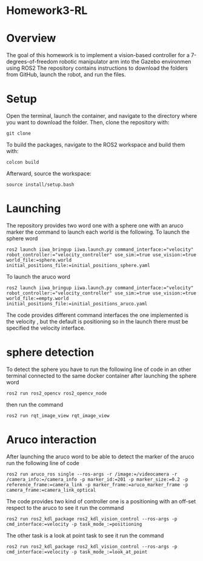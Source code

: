 # Homework3-RL
# Overview
The goal of this homework is to implement a vision-based controller for a 7-degrees-of-freedom robotic manipulator arm into the Gazebo environmen using ROS2 
The repository contains instructions to download the folders from GitHub, launch the robot, and run the files.
# Setup
Open the terminal, launch the container, and navigate to the directory where you want to download the folder. Then, clone the repository with:
```
git clone 
```
To build the packages, navigate to the ROS2 workspace and build them with:
```
colcon build 
```
Afterward, source the workspace:
```
source install/setup.bash
```
# Launching
The repository provides two word one with a sphere one with an aruco marker the command to launch each world is the following.
To launch the sphere word 
```
ros2 launch iiwa_bringup iiwa.launch.py command_interface:="velocity" robot_controller:="velocity_controller" use_sim:=true use_vision:=true world_file:=sphere.world initial_positions_file:=initial_positions_sphere.yaml
```
To launch the aruco word

```
ros2 launch iiwa_bringup iiwa.launch.py command_interface:="velocity" robot_controller:="velocity_controller" use_sim:=true use_vision:=true world_file:=empty.world initial_positions_file:=initial_positions_aruco.yaml
```
The code provides different command interfaces the one implemented is the velocity , but the default is positioning so in the launch there must be specified the velocity interface.


# sphere detection 
To detect the sphere you have to run the following line of code  in an other terminal connected to the same docker container after launching the sphere word

```
ros2 run ros2_opencv ros2_opencv_node 
```
then run the command 
```
ros2 run rqt_image_view rqt_image_view
```

# Aruco interaction 
 After launching the aruco word to be able to detect the marker of the aruco run the following line of code 
 
 ```
ros2 run aruco_ros single --ros-args -r /image:=/videocamera -r /camera_info:=/camera_info -p marker_id:=201 -p marker_size:=0.2 -p reference_frame:=camera_link -p marker_frame:=aruco_marker_frame -p camera_frame:=camera_link_optical
```
 The code provides two kind of controller one is a positioning with an off-set respect to the aruco to see it run the command


```
ros2 run ros2_kdl_package ros2_kdl_vision_control --ros-args -p cmd_interface:=velocity -p task_mode_:=positioning
```
 The other task is a look at point task to see it run the command 
 
```
ros2 run ros2_kdl_package ros2_kdl_vision_control --ros-args -p cmd_interface:=velocity -p task_mode_:=look_at_point
```
